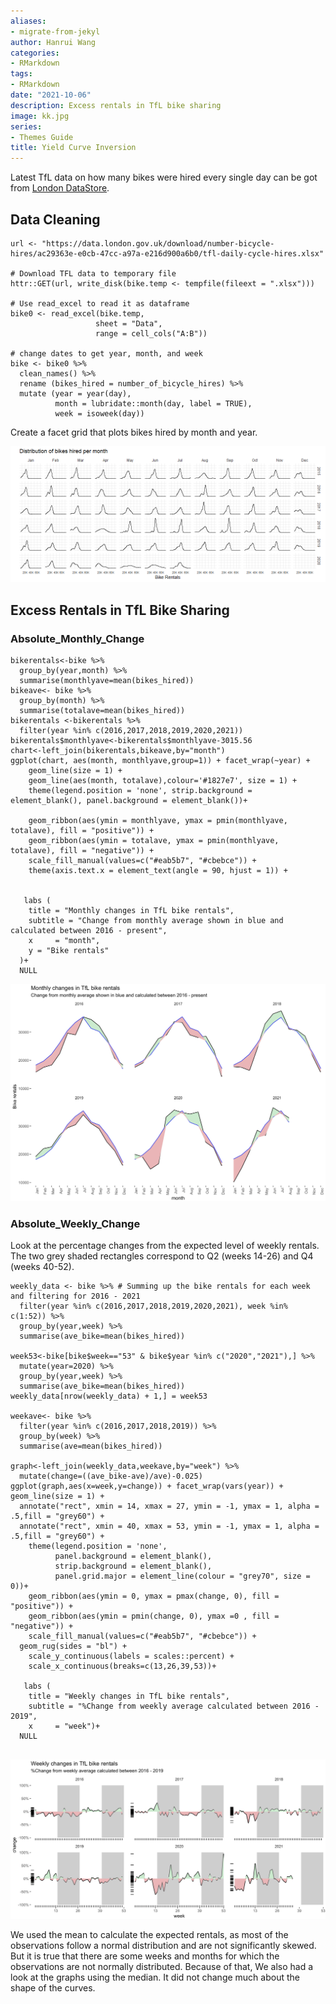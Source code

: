 ```yaml
---
aliases:
- migrate-from-jekyl
author: Hanrui Wang
categories:
- RMarkdown
tags:
- RMarkdown
date: "2021-10-06"
description: Excess rentals in TfL bike sharing
image: kk.jpg
series:
- Themes Guide
title: Yield Curve Inversion
---
```


Latest TfL data on how many bikes were hired every single day can be got from [London DataStore](https://data.london.gov.uk).

<!--more-->

## Data Cleaning

```{r, get_tfl_data, cache=TRUE}
url <- "https://data.london.gov.uk/download/number-bicycle-hires/ac29363e-e0cb-47cc-a97a-e216d900a6b0/tfl-daily-cycle-hires.xlsx"

# Download TFL data to temporary file
httr::GET(url, write_disk(bike.temp <- tempfile(fileext = ".xlsx")))

# Use read_excel to read it as dataframe
bike0 <- read_excel(bike.temp,
                   sheet = "Data",
                   range = cell_cols("A:B"))

# change dates to get year, month, and week
bike <- bike0 %>% 
  clean_names() %>% 
  rename (bikes_hired = number_of_bicycle_hires) %>% 
  mutate (year = year(day),
          month = lubridate::month(day, label = TRUE),
          week = isoweek(day))
```

Create a facet grid that plots bikes hired by month and year.

![](tfl_distributions_monthly.png) 


## Excess Rentals in TfL Bike Sharing
### Absolute_Monthly_Change

```{r tfl_absolute_monthly_change_our_coding}
bikerentals<-bike %>% 
  group_by(year,month) %>% 
  summarise(monthlyave=mean(bikes_hired))
bikeave<- bike %>% 
  group_by(month) %>% 
  summarise(totalave=mean(bikes_hired))
bikerentals <-bikerentals %>% 
  filter(year %in% c(2016,2017,2018,2019,2020,2021))
bikerentals$monthlyave<-bikerentals$monthlyave-3015.56
chart<-left_join(bikerentals,bikeave,by="month") 
ggplot(chart, aes(month, monthlyave,group=1)) + facet_wrap(~year) + 
    geom_line(size = 1) + 
    geom_line(aes(month, totalave),colour='#1827e7', size = 1) + 
    theme(legend.position = 'none', strip.background = element_blank(), panel.background = element_blank())+
  
    geom_ribbon(aes(ymin = monthlyave, ymax = pmin(monthlyave, totalave), fill = "positive")) + 
    geom_ribbon(aes(ymin = totalave, ymax = pmin(monthlyave, totalave), fill = "negative")) +
    scale_fill_manual(values=c("#eab5b7", "#cbebce")) +
    theme(axis.text.x = element_text(angle = 90, hjust = 1)) +
 
  
   labs (
    title = "Monthly changes in TfL bike rentals",
    subtitle = "Change from monthly average shown in blue and calculated between 2016 - present",
    x     = "month",
    y = "Bike rentals"
  )+
  NULL
```

![](wan.jpg) 


### Absolute_Weekly_Change

Look at the percentage changes from the expected level of weekly rentals. The two grey shaded rectangles correspond to Q2 (weeks 14-26) and Q4 (weeks 40-52).

```{r tfl_absolute_weekly_change}
weekly_data <- bike %>% # Summing up the bike rentals for each week and filtering for 2016 - 2021
  filter(year %in% c(2016,2017,2018,2019,2020,2021), week %in% c(1:52)) %>% 
  group_by(year,week) %>% 
  summarise(ave_bike=mean(bikes_hired))

week53<-bike[bike$week=="53" & bike$year %in% c("2020","2021"),] %>% 
  mutate(year=2020) %>% 
  group_by(year,week) %>% 
  summarise(ave_bike=mean(bikes_hired))
weekly_data[nrow(weekly_data) + 1,] = week53

weekave<- bike %>% 
  filter(year %in% c(2016,2017,2018,2019)) %>% 
  group_by(week) %>% 
  summarise(ave=mean(bikes_hired))

graph<-left_join(weekly_data,weekave,by="week") %>%  
  mutate(change=((ave_bike-ave)/ave)-0.025)
ggplot(graph,aes(x=week,y=change)) + facet_wrap(vars(year)) + geom_line(size = 1) + 
  annotate("rect", xmin = 14, xmax = 27, ymin = -1, ymax = 1, alpha = .5,fill = "grey60") + 
  annotate("rect", xmin = 40, xmax = 53, ymin = -1, ymax = 1, alpha = .5,fill = "grey60") +
    theme(legend.position = 'none', 
          panel.background = element_blank(), 
          strip.background = element_blank(),
          panel.grid.major = element_line(colour = "grey70", size = 0))+
    geom_ribbon(aes(ymin = 0, ymax = pmax(change, 0), fill = "positive")) + 
    geom_ribbon(aes(ymin = pmin(change, 0), ymax =0 , fill = "negative")) +
    scale_fill_manual(values=c("#eab5b7", "#cbebce")) +
  geom_rug(sides = "bl") +
    scale_y_continuous(labels = scales::percent) +
    scale_x_continuous(breaks=c(13,26,39,53))+
 
   labs (
    title = "Weekly changes in TfL bike rentals",
    subtitle = "%Change from weekly average calculated between 2016 - 2019",
    x     = "week")+
  NULL
  
```
![](week.jpg) 

We used the mean to calculate the expected rentals, as most of the observations follow a normal distribution and are not significantly skewed. But it is true that there are some weeks and months for which the observations are not normally distributed. Because of that, We also had a look at the graphs using the median. It did not change much about the shape of the curves.


